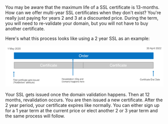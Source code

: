 You may be aware that the maximum life of a SSL certificate is 13-months. How can we offer multi-year SSL certificates when they don't exist? You're really just paying for years 2 and 3 at a discounted price. During the term, you will need to re-validate your domain, but you will not have to buy another certificate.

Here's what this process looks like using a 2 year SSL as an example:

![Multi-Year SSL](images/multi-year-ssl.png)

Your SSL gets issued once the domain validation happens. Then at 12 months, revalidation occurs. You are then issued a new certificate. After the 2 year period, your certificate expires like normally. You can either sign up for a 1 year term at the current price or elect another 2 or 3 year term and the same process will follow.